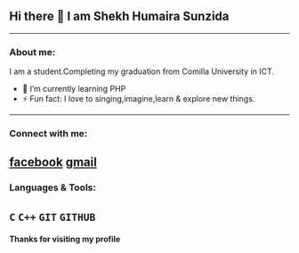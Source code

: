 ## Hi there 👋 I am Shekh Humaira Sunzida ##
---
### About me: ###
I am a student.Completing my graduation from Comilla University in ICT.

- 🌱 I’m currently learning PHP
- ⚡ Fun fact: I love to singing,imagine,learn & explore new things.
---
### Connect with me: ###
[facebook](https://www.facebook.com/sunzida.alpa/)
[gmail](https://mail.google.com/mail/u/0/?tab=rm&ogbl)
---
### Languages & Tools: ###
```C``` ```C++``` ```GIT``` ```GITHUB```
---
#### Thanks for visiting my profile ####

